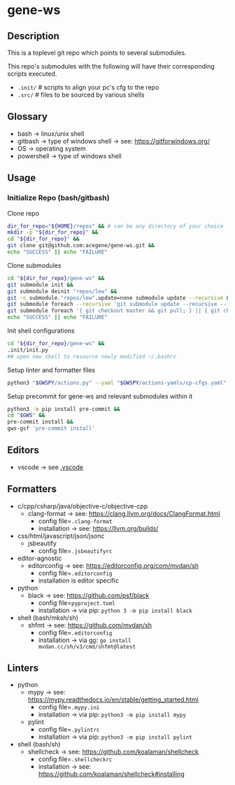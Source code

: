 # gene-ws

## Description

This is a toplevel git repo which points to several submodules.

This repo's submodules with the following will have their corresponding scripts executed.

- `.init/` # scripts to align your pc's cfg to the repo
- `.src/` # files to be sourced by various shells

## Glossary

- bash -> linux/unix shell
- gitbash -> type of windows shell -> see: <https://gitforwindows.org/>
- OS -> operating system
- powershell -> type of windows shell

## Usage

### Initialize Repo (bash/gitbash)

Clone repo

```bash
dir_for_repo="${HOME}/repos" && # can be any directory of your choice
mkdir -p "${dir_for_repo}" &&
cd "${dir_for_repo}" &&
git clone git@github.com:acegene/gene-ws.git &&
echo "SUCCESS" || echo "FAILURE"
```

Clone submodules

```bash
cd "${dir_for_repo}/gene-ws" &&
git submodule init &&
git submodule deinit "repos/lew" &&
git -c submodule."repos/lew".update=none submodule update --recursive &&
git submodule foreach --recursive 'git submodule update --recursive --init || :' &&
git submodule foreach '{ git checkout master && git pull; } || { git checkout main && git pull; } || :' &&
echo "SUCCESS" || echo "FAILURE"
```

Init shell configurations

```bash
cd "${dir_for_repo}/gene-ws" &&
.init/init.py
## open new shell to resource newly modified ~/.bashrc
```

Setup linter and formatter files

```bash
python3 "$GWSPY/actions.py" --yaml "$GWSPY/actions-yamls/cp-cfgs.yaml"
```

Setup precommit for gene-ws and relevant submodules within it

```bash
python3 -m pip install pre-commit &&
cd "$GWS" &&
pre-commit install &&
gws-gsf 'pre-commit install'
```

## Editors

- vscode -> see [.vscode](.vscode)

## Formatters

- c/cpp/csharp/java/objective-c/objective-cpp
    - clang-format -> see: <https://clang.llvm.org/docs/ClangFormat.html>
        - config file=`.clang-format`
        - installation -> see: <https://llvm.org/builds/>
- css/html/javascript/json/jsonc
    - jsbeautify
        - config file=`.jsbeautifyrc`
- editor-agnostic
    - editorconfig -> see: <https://editorconfig.org/com/mvdan/sh>
        - config file=`.editorconfig`
        - installation is editor specific
- python
    - black -> see: <https://github.com/psf/black>
        - config file=`pyproject.toml`
        - installation -> via pip: `python 3 -m pip install black`
- shell (bash/mksh/sh)
    - shfmt -> see: <https://github.com/mvdan/sh>
        - config file=`.editorconfig`
        - installation -> via [go](https://go.dev/doc/install): `go install mvdan.cc/sh/v3/cmd/shfmt@latest`

## Linters

- python
    - mypy -> see: <https://mypy.readthedocs.io/en/stable/getting_started.html>
        - config file=`.mypy.ini`
        - installation -> via pip: `python3 -m pip install mypy`
    - pylint
        - config file=`.pylintrc`
        - installation -> via pip: `python3 -m pip install pylint`
- shell (bash/sh)
    - shellcheck -> see: <https://github.com/koalaman/shellcheck>
        - config file=`.shellcheckrc`
        - installation -> see: <https://github.com/koalaman/shellcheck#installing>
